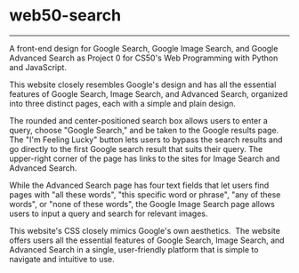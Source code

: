 # web50-search
---
A front-end design for Google Search, Google Image Search, and Google Advanced Search as Project 0 for CS50's Web Programming with Python and JavaScript.

This website closely resembles Google's design and has all the essential features of Google Search, Image Search, and Advanced Search, organized into three distinct pages, each with a simple and plain design.

The rounded and center-positioned search box allows users to enter a query, choose "Google Search," and be taken to the Google results page. The "I'm Feeling Lucky" button lets users to bypass the search results and go directly to the first Google search result that suits their query. The upper-right corner of the page has links to the sites for Image Search and Advanced Search.

While the Advanced Search page has four text fields that let users find pages with "all these words", "this specific word or phrase", "any of these words", or "none of these words", the Google Image Search page allows users to input a query and search for relevant images.

This website's CSS closely mimics Google's own aesthetics.  The website offers users all the essential features of Google Search, Image Search, and Advanced Search in a single, user-friendly platform that is simple to navigate and intuitive to use.
